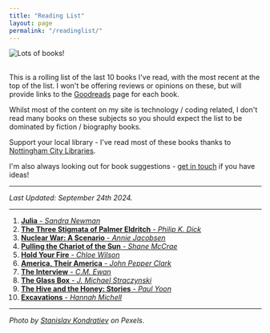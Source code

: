 ```yaml
---
title: "Reading List"
layout: page
permalink: "/readinglist/"
---
```

<div class="container">
    <div class="row">
        <div class="col-md-12">
            <img src="{{site.baseurl}}/assets/images/readinglistbanner.jpg" class="img-fluid" alt="Lots of books!">
        </div>
    </div>
    <div class="row">
        <div class="col-md-12">
            <br/>
            <p>This is a rolling list of the last 10 books I've read, with the most recent at the top of the list.  I won't be offering reviews or opinions on these, but will provide links to the <a href="https://www.goodreads.com/" target="_blank">Goodreads</a> page for each book.</p>
            <p>Whilst most of the content on my site is technology / coding related, I don't read many books on these subjects so you should expect the list to be dominated by fiction / biography books.</p>
            <p>Support your local library - I've read most of these books thanks to <a href="https://www.nottinghamcitylibraries.co.uk/" target="_blank">Nottingham City Libraries</a>.</p>
            <p>I'm also always looking out for book suggestions - <a href="/contact">get in touch</a> if you have ideas!</p>
            <hr/>
            <p><i>Last Updated: September 24th 2024.</i></p>
            <hr/>
            <ol>
              <li><a href="https://www.goodreads.com/book/show/86508927-julia" target="_blank"><b>Julia</b> - <i>Sandra Newman</i></a></li> 
              <li><a href="https://www.goodreads.com/book/show/14185.The_Three_Stigmata_of_Palmer_Eldritch" target="_blank"><b>The Three Stigmata of Palmer Eldritch</b> - <i>Philip K. Dick</i></a></li>  
              <li><a href="https://www.goodreads.com/book/show/182733784-nuclear-war" target="_blank"><b>Nuclear War: A Scenario</b> - <i>Annie Jacobsen</i></a></li>  
              <li><a href="https://www.goodreads.com/book/show/62919434-pulling-the-chariot-of-the-sun" target="_blank"><b>Pulling the Chariot of the Sun</b> - <i>Shane McCrae</i></a></li>  
              <li><a href="https://www.goodreads.com/book/show/56123408-hold-your-fire" target="_blank"><b>Hold Your Fire</b> - <i>Chloe Wilson</i></a></li>  
              <li><a href="https://www.goodreads.com/book/show/6891464-america-their-america" target="_blank"><b>America, Their America</b> - <i>John Pepper Clark</i></a></li>  
              <li><a href="https://www.goodreads.com/book/show/59559565-the-interview" target="_blank"><b>The Interview</b> - <i>C.M. Ewan</i></a></li>  
              <li><a href="https://www.goodreads.com/book/show/195083767-the-glass-box" target="_blank"><b>The Glass Box</b> - <i>J. Michael Straczynski</i></a></li>  
              <li><a href="https://www.goodreads.com/book/show/101145361-the-hive-and-the-honey" target="_blank"><b>The Hive and the Honey: Stories</b> - <i>Paul Yoon</i></a></li>  
              <li><a href="https://www.goodreads.com/book/show/63946932-excavations" target="_blank"><b>Excavations</b> - <i>Hannah Michell</i></a></li> 
            </ol>
            <hr/>
            <p><i>Photo by <a href="https://www.pexels.com/photo/books-on-wooden-shelves-inside-library-2908984/" target="_blank">Stanislav Kondratiev</a> on Pexels.</i></p>
         </div>
   </div>
</div>
